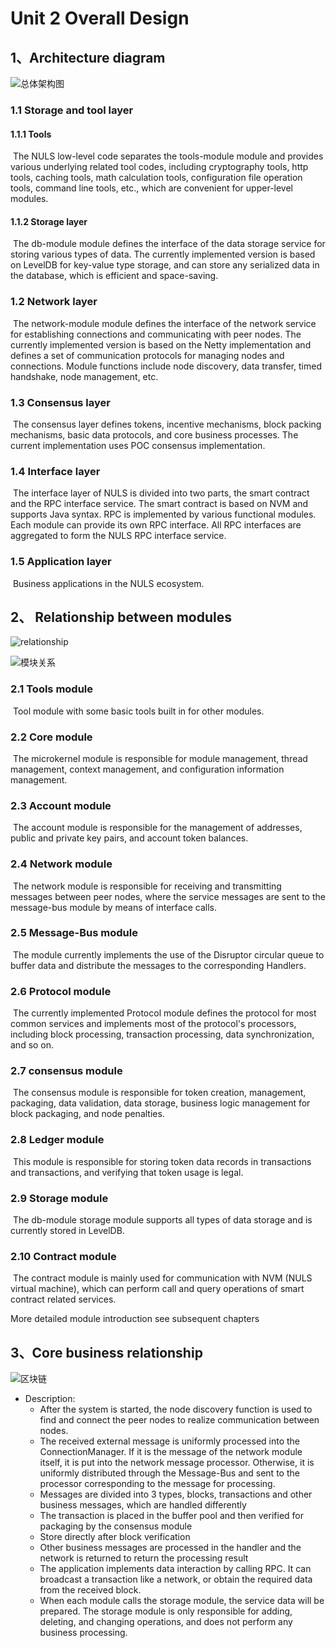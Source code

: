 # Unit 2 Overall Design

## 1、Architecture diagram

![总体架构图](./index/structure.png)

### 1.1 Storage and tool layer

#### 1.1.1 Tools

​	 The NULS low-level code separates the tools-module module and provides various underlying related tool codes, including cryptography tools, http tools, caching tools, math calculation tools, configuration file operation tools, command line tools, etc., which are convenient for upper-level modules. 

#### 1.1.2 Storage layer

​	 The db-module module defines the interface of the data storage service for storing various types of data. The currently implemented version is based on LevelDB for key-value type storage, and can store any serialized data in the database, which is efficient and space-saving. 

### 1.2 Network layer

​	The network-module module defines the interface of the network service for establishing connections and communicating with peer nodes. The currently implemented version is based on the Netty implementation and defines a set of communication protocols for managing nodes and connections. Module functions include node discovery, data transfer, timed handshake, node management, etc.

### 1.3 Consensus layer

​	The consensus layer defines tokens, incentive mechanisms, block packing mechanisms, basic data protocols, and core business processes. The current implementation uses POC consensus implementation.

### 1.4 Interface layer

​	The interface layer of NULS is divided into two parts, the smart contract and the RPC interface service. The smart contract is based on NVM and supports Java syntax. RPC is implemented by various functional modules. Each module can provide its own RPC interface. All RPC interfaces are aggregated to form the NULS RPC interface service.

### 1.5 Application layer

​	Business applications in the NULS ecosystem.

## 2、 Relationship between modules

![relationship](./index/relationship.png)

![模块关系](./index/relationship2.png)	

### 2.1 Tools module

​	Tool module with some basic tools built in for other modules.

### 2.2 Core module

​	The microkernel module is responsible for module management, thread management, context management, and configuration information management.

### 2.3 Account module

​	The account module is responsible for the management of addresses, public and private key pairs, and account token balances.

### 2.4 Network module

​	The network module is responsible for receiving and transmitting messages between peer nodes, where the service messages are sent to the message-bus module by means of interface calls.

### 2.5 Message-Bus module

​	The module currently implements the use of the Disruptor circular queue to buffer data and distribute the messages to the corresponding Handlers.

### 2.6 Protocol module

​	The currently implemented Protocol module defines the protocol for most common services and implements most of the protocol's processors, including block processing, transaction processing, data synchronization, and so on.

### 2.7 consensus module

​	The consensus module is responsible for token creation, management, packaging, data validation, data storage, business logic management for block packaging, and node penalties.

### 2.8 Ledger module

​	This module is responsible for storing token data records in transactions and transactions, and verifying that token usage is legal.

### 2.9 Storage module

​	The db-module storage module supports all types of data storage and is currently stored in LevelDB.

### 2.10 Contract module

​	The contract module is mainly used for communication with NVM (NULS virtual machine), which can perform call and query operations of smart contract related services.

More detailed module introduction see subsequent chapters

## 3、Core business relationship

![区块链](./index/blockchain.png)

- Description:
  - After the system is started, the node discovery function is used to find and connect the peer nodes to realize communication between nodes.
  - The received external message is uniformly processed into the ConnectionManager. If it is the message of the network module itself, it is put into the network message processor. Otherwise, it is uniformly distributed through the Message-Bus and sent to the processor corresponding to the message for processing.
  - Messages are divided into 3 types, blocks, transactions and other business messages, which are handled differently
  - The transaction is placed in the buffer pool and then verified for packaging by the consensus module
  - Store directly after block verification
  - Other business messages are processed in the handler and the network is returned to return the processing result
  - The application implements data interaction by calling RPC. It can broadcast a transaction like a network, or obtain the required data from the received block.
  - When each module calls the storage module, the service data will be prepared. The storage module is only responsible for adding, deleting, and changing operations, and does not perform any business processing.